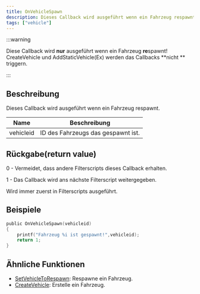 ```yaml
---
title: OnVehicleSpawn
description: Dieses Callback wird ausgeführt wenn ein Fahrzeug respawnt.
tags: ["vehicle"]
---
```


:::warning

Diese Callback wird **nur** ausgeführt wenn ein Fahrzeug **re**spawnt! CreateVehicle und AddStaticVehicle(Ex) werden das Callbacks **nicht ** triggern.

:::

## Beschreibung

Dieses Callback wird ausgeführt wenn ein Fahrzeug respawnt.

| Name      | Beschreibung                         |
| --------- | ----------------------------------- |
| vehicleid | ID des Fahrzeugs das gespawnt ist. |

## Rückgabe(return value)

0 - Vermeidet, dass andere Filterscripts dieses Callback erhalten.

1 - Das Callback wird ans nächste Filterscript weitergegeben.

Wird immer zuerst in Filterscripts ausgeführt.

## Beispiele

```c
public OnVehicleSpawn(vehicleid)
{
    printf("Fahrzeug %i ist gespawnt!",vehicleid);
    return 1;
}
```

## Ähnliche Funktionen

- [SetVehicleToRespawn](../functions/SetVehicleToRespawn): Respawne ein Fahrzeug.
- [CreateVehicle](../functions/CreateVehicle): Erstelle ein Fahrzeug.

